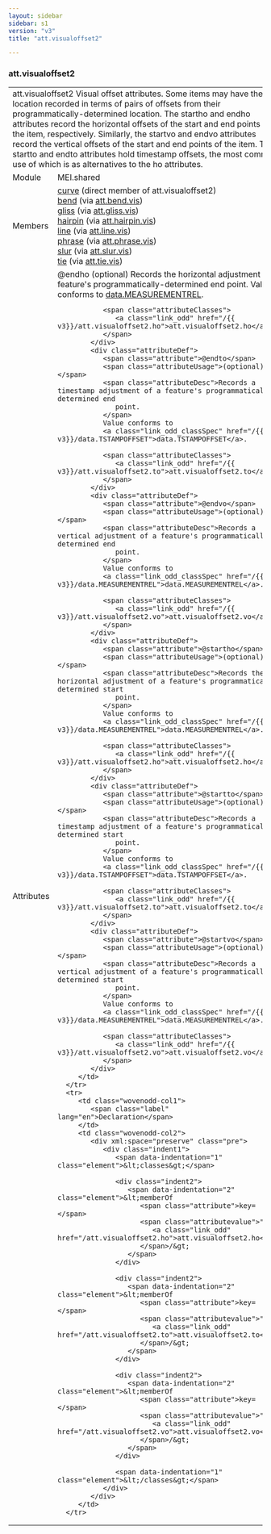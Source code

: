 ```yaml
---
layout: sidebar
sidebar: s1
version: "v3"
title: "att.visualoffset2"

---
```


<div class="classSpec att">
   <h3 id="att.visualoffset2">att.visualoffset2</h3>
   <table class="wovenodd">
      <tr>
         <td colspan="2" class="wovenodd-col2">
            <span class="label">att.visualoffset2</span> Visual offset attributes. Some items may have their location recorded in terms of
            pairs
            of offsets from their programmatically-determined location. The startho and endho
            attributes
            record the horizontal offsets of the start and end points of the item, respectively.
            Similarly, the startvo and endvo attributes record the vertical offsets of the start
            and end
            points of the item. The startto and endto attributes hold timestamp offsets, the most
            common
            use of which is as alternatives to the ho attributes.
         </td>
      </tr>
      <tr>
         <td class="wovenodd-col1">
            <span class="label" lang="en">Module</span>
         </td>
         <td class="wovenodd-col2">MEI.shared</td>
      </tr>
      <tr>
         <td class="wovenodd-col1">
            <span class="label" lang="en">Members</span>
         </td>
         <td class="wovenodd-col2">
            <div class="parent">
               <div>
                  <a class="link_odd_elementSpec" href="/{{ v3}}/curve">curve</a> (direct member of att.visualoffset2)
               </div>
               <div>
                  <a class="link_odd_elementSpec" href="/{{ v3}}/bend">bend</a>
                  <span> (via 
                     <a class="link_odd_classSpec" href="/{{ v3}}/att.bend.vis">att.bend.vis</a>)
                  </span>
               </div>
               <div>
                  <a class="link_odd_elementSpec" href="/{{ v3}}/gliss">gliss</a>
                  <span> (via 
                     <a class="link_odd_classSpec" href="/{{ v3}}/att.gliss.vis">att.gliss.vis</a>)
                  </span>
               </div>
               <div>
                  <a class="link_odd_elementSpec" href="/{{ v3}}/hairpin">hairpin</a>
                  <span> (via 
                     <a class="link_odd_classSpec" href="/{{ v3}}/att.hairpin.vis">att.hairpin.vis</a>)
                  </span>
               </div>
               <div>
                  <a class="link_odd_elementSpec" href="/{{ v3}}/line">line</a>
                  <span> (via 
                     <a class="link_odd_classSpec" href="/{{ v3}}/att.line.vis">att.line.vis</a>)
                  </span>
               </div>
               <div>
                  <a class="link_odd_elementSpec" href="/{{ v3}}/phrase">phrase</a>
                  <span> (via 
                     <a class="link_odd_classSpec" href="/{{ v3}}/att.phrase.vis">att.phrase.vis</a>)
                  </span>
               </div>
               <div>
                  <a class="link_odd_elementSpec" href="/{{ v3}}/slur">slur</a>
                  <span> (via 
                     <a class="link_odd_classSpec" href="/{{ v3}}/att.slur.vis">att.slur.vis</a>)
                  </span>
               </div>
               <div>
                  <a class="link_odd_elementSpec" href="/{{ v3}}/tie">tie</a>
                  <span> (via 
                     <a class="link_odd_classSpec" href="/{{ v3}}/att.tie.vis">att.tie.vis</a>)
                  </span>
               </div>
            </div>
         </td>
      </tr>
      <tr>
         <td class="wovenodd-col1">
            <span class="label" lang="en">Attributes</span>
         </td>
         <td class="wovenodd-col2">
            <div class="attributeDef">
               <span class="attribute">@endho</span>
               <span class="attributeUsage">(optional)</span>
               <span class="attributeDesc">Records the horizontal adjustment of a feature's programmatically-determined end
                  point.
               </span>
               Value conforms to 
               <a class="link_odd_classSpec" href="/{{ v3}}/data.MEASUREMENTREL">data.MEASUREMENTREL</a>.
               
               <span class="attributeClasses">
                  <a class="link_odd" href="/{{ v3}}/att.visualoffset2.ho">att.visualoffset2.ho</a>
               </span>
            </div>
            <div class="attributeDef">
               <span class="attribute">@endto</span>
               <span class="attributeUsage">(optional)</span>
               <span class="attributeDesc">Records a timestamp adjustment of a feature's programmatically-determined end
                  point.
               </span>
               Value conforms to 
               <a class="link_odd_classSpec" href="/{{ v3}}/data.TSTAMPOFFSET">data.TSTAMPOFFSET</a>.
               
               <span class="attributeClasses">
                  <a class="link_odd" href="/{{ v3}}/att.visualoffset2.to">att.visualoffset2.to</a>
               </span>
            </div>
            <div class="attributeDef">
               <span class="attribute">@endvo</span>
               <span class="attributeUsage">(optional)</span>
               <span class="attributeDesc">Records a vertical adjustment of a feature's programmatically-determined end
                  point.
               </span>
               Value conforms to 
               <a class="link_odd_classSpec" href="/{{ v3}}/data.MEASUREMENTREL">data.MEASUREMENTREL</a>.
               
               <span class="attributeClasses">
                  <a class="link_odd" href="/{{ v3}}/att.visualoffset2.vo">att.visualoffset2.vo</a>
               </span>
            </div>
            <div class="attributeDef">
               <span class="attribute">@startho</span>
               <span class="attributeUsage">(optional)</span>
               <span class="attributeDesc">Records the horizontal adjustment of a feature's programmatically-determined start
                  point.
               </span>
               Value conforms to 
               <a class="link_odd_classSpec" href="/{{ v3}}/data.MEASUREMENTREL">data.MEASUREMENTREL</a>.
               
               <span class="attributeClasses">
                  <a class="link_odd" href="/{{ v3}}/att.visualoffset2.ho">att.visualoffset2.ho</a>
               </span>
            </div>
            <div class="attributeDef">
               <span class="attribute">@startto</span>
               <span class="attributeUsage">(optional)</span>
               <span class="attributeDesc">Records a timestamp adjustment of a feature's programmatically-determined start
                  point.
               </span>
               Value conforms to 
               <a class="link_odd_classSpec" href="/{{ v3}}/data.TSTAMPOFFSET">data.TSTAMPOFFSET</a>.
               
               <span class="attributeClasses">
                  <a class="link_odd" href="/{{ v3}}/att.visualoffset2.to">att.visualoffset2.to</a>
               </span>
            </div>
            <div class="attributeDef">
               <span class="attribute">@startvo</span>
               <span class="attributeUsage">(optional)</span>
               <span class="attributeDesc">Records a vertical adjustment of a feature's programmatically-determined start
                  point.
               </span>
               Value conforms to 
               <a class="link_odd_classSpec" href="/{{ v3}}/data.MEASUREMENTREL">data.MEASUREMENTREL</a>.
               
               <span class="attributeClasses">
                  <a class="link_odd" href="/{{ v3}}/att.visualoffset2.vo">att.visualoffset2.vo</a>
               </span>
            </div>
         </td>
      </tr>
      <tr>
         <td class="wovenodd-col1">
            <span class="label" lang="en">Declaration</span>
         </td>
         <td class="wovenodd-col2">
            <div xml:space="preserve" class="pre">
               <div class="indent1">
                  <span data-indentation="1" class="element">&lt;classes&gt;</span>
                  
                  <div class="indent2">
                     <span data-indentation="2" class="element">&lt;memberOf 
                        <span class="attribute">key=</span>
                        <span class="attributevalue">"
                           <a class="link_odd" href="/att.visualoffset2.ho">att.visualoffset2.ho</a>"
                        </span>/&gt;
                     </span>
                  </div>
                  
                  <div class="indent2">
                     <span data-indentation="2" class="element">&lt;memberOf 
                        <span class="attribute">key=</span>
                        <span class="attributevalue">"
                           <a class="link_odd" href="/att.visualoffset2.to">att.visualoffset2.to</a>"
                        </span>/&gt;
                     </span>
                  </div>
                  
                  <div class="indent2">
                     <span data-indentation="2" class="element">&lt;memberOf 
                        <span class="attribute">key=</span>
                        <span class="attributevalue">"
                           <a class="link_odd" href="/att.visualoffset2.vo">att.visualoffset2.vo</a>"
                        </span>/&gt;
                     </span>
                  </div>
                  
                  <span data-indentation="1" class="element">&lt;/classes&gt;</span>
               </div>
            </div>
         </td>
      </tr>
   </table>
</div>
